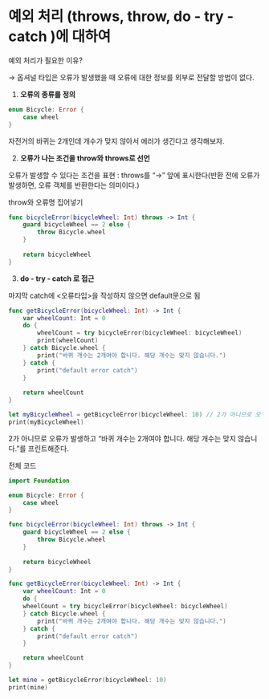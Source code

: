 예외 처리 (throws, throw, do - try - catch )에 대하여
===========

예외 처리가 필요한 이유? 

→ 옵셔널 타입은 오류가 발생했을 때 오류에 대한 정보를 외부로 전달할 방법이 없다. 

1. **오류의 종류를 정의**

```swift
enum Bicycle: Error {
    case wheel
}
```

자전거의 바퀴는 2개인데 개수가 맞지 않아서 에러가 생긴다고 생각해보자.

2. **오류가 나는 조건을 throw와 throws로 선언** 

오류가 발생할 수 있다는 조건을 표현 : throws를 “→” 앞에 표시한다(반환 전에 오류가 발생하면, 오류 객체를 반환한다는 의미이다.)

throw와 오류명 집어넣기 

```swift
func bicycleError(bicycleWheel: Int) throws -> Int {
    guard bicycleWheel == 2 else {
        throw Bicycle.wheel
    }
    
    return bicycleWheel
}
```

3. **do - try - catch 로 접근** 

마지막 catch에 <오류타입>을 작성하지 않으면 default문으로 됨

```swift
func getBicycleError(bicycleWheel: Int) -> Int {
    var wheelCount: Int = 0
    do {
        wheelCount = try bicycleError(bicycleWheel: bicycleWheel)
        print(wheelCount)
    } catch Bicycle.wheel {
        print("바퀴 개수는 2개여야 합니다. 해당 개수는 맞지 않습니다.")
    } catch {
        print("default error catch")
    }
    
    return wheelCount
}

let myBicycleWheel = getBicycleError(bicycleWheel: 10) // 2가 아니므로 오류 발생
print(myBicycleWheel)
```

2가 아니므로 오류가 발생하고 “바퀴 개수는 2개여야 합니다. 해당 개수는 맞지 않습니다.”를 프린트해준다.

전체 코드

```swift
import Foundation

enum Bicycle: Error {
    case wheel
}

func bicycleError(bicycleWheel: Int) throws -> Int {
    guard bicycleWheel == 2 else {
        throw Bicycle.wheel
    }
    
    return bicycleWheel
}

func getBicycleError(bicycleWheel: Int) -> Int {
    var wheelCount: Int = 0
    do {
    wheelCount = try bicycleError(bicycleWheel: bicycleWheel)
    } catch Bicycle.wheel {
        print("바퀴 개수는 2개여야 합니다. 해당 개수는 맞지 않습니다.")
    } catch {
        print("default error catch")
    }

    return wheelCount
}

let mine = getBicycleError(bicycleWheel: 10)
print(mine)
```





